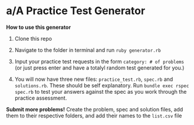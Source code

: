 # a/A Practice Test Generator

**How to use this generator**

1. Clone this repo

2. Navigate to the folder in terminal and run
`ruby generator.rb`

3. Input your practice test requests in the form `category: # of problems` (or just press enter and have a totalyl random test generated for you.)

4. You will now have three new files: `practice_test.rb`, `spec.rb` and `solutions.rb`. These should be self explanatory. Run `bundle exec rspec spec.rb` to test your answers against the spec as you work through the practice assessment.

**Submit more problems!**
Create the problem, spec and solution files, add them to their respective folders, and add their names to the `list.csv` file

